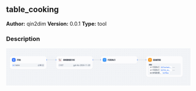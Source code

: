 ## table_cooking

**Author:** qin2dim
**Version:** 0.0.1
**Type:** tool

### Description



![image-20250321140103304](assets/demo/image-20250321140103304.png)

